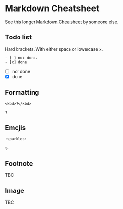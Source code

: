 # Markdown Cheatsheet

See this longer [Markdown Cheatsheet](https://github.com/adam-p/markdown-here/wiki/Markdown-Cheatsheet) by someone else.


## Todo list

Hard brackets. With either space or lowercase `x`.

```
- [ ] not done.
- [x] done
```

- [ ] not done
- [x] done

## Formatting

```
<kbd>?</kbd>
```

<kbd>?</kbd>

## Emojis

```
:sparkles:
```

:sparkles:

## Footnote

TBC

## Image

TBC
